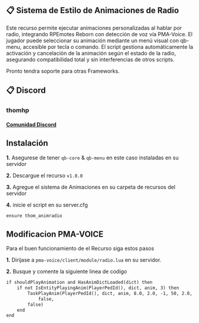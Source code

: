 <h2>📋 Sistema de Estilo de Animaciones de Radio</h2>

Este recurso permite ejecutar animaciones personalizadas al hablar por radio, integrando RPEmotes Reborn con detección de voz vía PMA-Voice. El jugador puede seleccionar su animación mediante un menú visual con qb-menu, accesible por tecla o comando. El script gestiona automáticamente la activación y cancelación de la animación según el estado de la radio, asegurando compatibilidad total y sin interferencias de otros scripts.

Pronto tendra soporte para otras Frameworks.

<h2>📋 Discord
<h3>thomhp</h3>
<h4><a href="https://discord.gg/ufSmtdX6AZ">Comunidad Discord</a></h4>


<h2>Instalación</h2>

**1.** Asegurese de tener `qb-core` & `qb-menu` en este caso instaladas en su servidor

**2.** Descargue el recurso `v1.0.0`

**3.** Agregue el sistema de Animaciones en su carpeta de recursos del servidor

**4.** inicie el script en su server.cfg

```html
ensure thom_animradio
```
<h2>Modificacion PMA-VOICE</h2>

Para el buen funcionamiento de el Recurso siga estos pasos

**1.** Dirijase a `pma-voice/client/module/radio.lua` en su servidor.

**2.** Busque y comente la siguiente linea de codigo
```html
if shouldPlayAnimation and HasAnimDictLoaded(dict) then
	if not IsEntityPlayingAnim(PlayerPedId(), dict, anim, 3) then
		TaskPlayAnim(PlayerPedId(), dict, anim, 8.0, 2.0, -1, 50, 2.0, false,
			false,
		false)
	end
end
```

